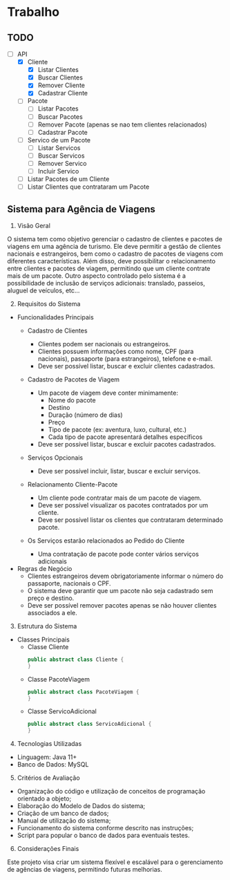 # Trabalho

## TODO
- [ ] API
  - [X] Cliente
      - [X] Listar Clientes
      - [X] Buscar Clientes
      - [X] Remover Cliente
      - [X] Cadastrar Cliente
  - [ ] Pacote
      - [ ] Listar Pacotes
      - [ ] Buscar Pacotes
      - [ ] Remover Pacote (apenas se nao tem clientes relacionados)
      - [ ] Cadastrar Pacote
  - [ ] Servico de um Pacote
      - [ ] Listar Servicos
      - [ ] Buscar Servicos
      - [ ] Remover Servico
      - [ ] Incluir Servico
  - [ ] Listar Pacotes de um Cliente
  - [ ] Listar Clientes que contrataram um Pacote

## Sistema para Agência de Viagens

1. Visão Geral

O sistema tem como objetivo gerenciar o cadastro de clientes e pacotes de viagens
em uma agência de turismo. Ele deve permitir a gestão de clientes nacionais e
estrangeiros, bem como o cadastro de pacotes de viagens com diferentes
características. Além disso, deve possibilitar o relacionamento entre clientes e
pacotes de viagem, permitindo que um cliente contrate mais de um pacote.
Outro aspecto controlado pelo sistema é a possibilidade de inclusão de serviços
adicionais: translado, passeios, aluguel de veículos, etc...

2. Requisitos do Sistema

- Funcionalidades Principais
    - Cadastro de Clientes
        - Clientes podem ser nacionais ou estrangeiros.
        - Clientes possuem informações como nome, CPF (para nacionais),
          passaporte (para estrangeiros), telefone e e-mail.
        - Deve ser possível listar, buscar e excluir clientes cadastrados.
    - Cadastro de Pacotes de Viagem
        - Um pacote de viagem deve conter minimamente:
            - Nome do pacote
            - Destino
            - Duração (número de dias)
            - Preço
            - Tipo de pacote (ex: aventura, luxo, cultural, etc.)
            - Cada tipo de pacote apresentará detalhes específicos
        - Deve ser possível listar, buscar e excluir pacotes cadastrados.
    - Serviços Opcionais
        - Deve ser possível incluir, listar, buscar e excluir serviços.
    - Relacionamento Cliente-Pacote
        - Um cliente pode contratar mais de um pacote de viagem.
        - Deve ser possível visualizar os pacotes contratados por um cliente.
        - Deve ser possível listar os clientes que contrataram determinado pacote.

    - Os Serviços estarão relacionados ao Pedido do Cliente
        - Uma contratação de pacote pode conter vários serviços adicionais
- Regras de Negócio
    - Clientes estrangeiros devem obrigatoriamente informar o número do passaporte, nacionais o CPF.
    - O sistema deve garantir que um pacote não seja cadastrado sem preço e destino.
    - Deve ser possível remover pacotes apenas se não houver clientes associados a ele.

3. Estrutura do Sistema

- Classes Principais
    - Classe Cliente
      ```java
      public abstract class Cliente {
      }
      ```
    - Classe PacoteViagem
        ```java
        public abstract class PacoteViagem {
        }
        ```
    - Classe ServicoAdicional
        ```java
        public abstract class ServicoAdicional {
        }
        ```

4. Tecnologias Utilizadas

- Linguagem: Java 11+
- Banco de Dados: MySQL

5. Critérios de Avaliação

- Organização do código e utilização de conceitos de programação orientado
  a objeto;
- Elaboração do Modelo de Dados do sistema;
- Criação de um banco de dados;
- Manual de utilização do sistema;
- Funcionamento do sistema conforme descrito nas instruções;
- Script para popular o banco de dados para eventuais testes.

6. Considerações Finais

Este projeto visa criar um sistema flexível e escalável para o gerenciamento de agências de viagens, permitindo futuras
melhorias.